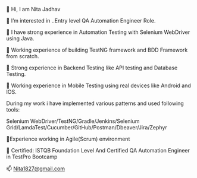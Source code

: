 👋 Hi, I am Nita Jadhav
 
👀 I’m interested in ..Entry level QA Automation Engineer Role.
  
💪 I have strong experience in Automation Testing with Selenium WebDriver using Java.

💪 Working experience of building TestNG framework and BDD Framework from scratch.

💪 Strong experience in Backend Testing like API testing and Database Testing.

💪 Working experience in Mobile Testing using real devices like Android and IOS.

  During my work i have implemented various patterns and used following tools:
  
  Selenium WebDriver/TestNG/Gradle/Jenkins/Selenium Grid/LamdaTest/Cucumber/GitHub/Postman/Dbeaver/Jira/Zephyr
  
💪Experience working in Agile(Scrum) environment

🌱 Certified: ISTQB Foundation Level And
              Certified QA Automation Engineer in TestPro Bootcamp 

📫 Nita1827@gmail.com


<!---
NitaJadhav18/NitaJadhav18 is a ✨ special ✨ repository because its `README.md` (this file) appears on your GitHub profile.
You can click the Preview link to take a look at your changes.
--->
